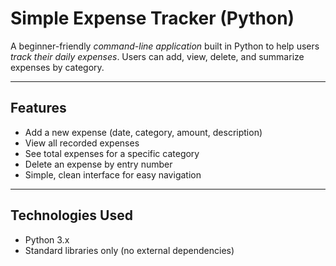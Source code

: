 # Simple Expense Tracker (Python)

A beginner-friendly *command-line application* built in Python to help users *track their daily expenses*. Users can add, view, delete, and summarize expenses by category.

---

## Features

- Add a new expense (date, category, amount, description)
- View all recorded expenses
- See total expenses for a specific category
- Delete an expense by entry number
- Simple, clean interface for easy navigation

---

## Technologies Used

- Python 3.x
- Standard libraries only (no external dependencies)
